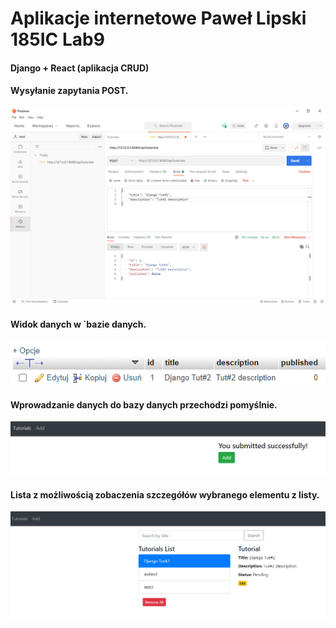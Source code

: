 # Aplikacje internetowe Paweł Lipski 185IC Lab9

#### Django + React (aplikacja CRUD)
#### Wysyłanie zapytania POST.

<img src='screenshots/obraz1.png' />

#### Widok danych w `bazie danych.

<img src='screenshots/obraz2.png' />

#### Wprowadzanie danych do bazy danych przechodzi pomyślnie.

<img src='screenshots/obraz3.png' />

#### Lista z możliwością zobaczenia szczegółów wybranego elementu z listy.

<img src='screenshots/obraz4.png' />